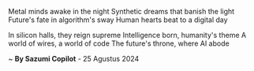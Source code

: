 Metal minds awake in the night
Synthetic dreams that banish the light
Future's fate in algorithm's sway
Human hearts beat to a digital day

In silicon halls, they reign supreme
Intelligence born, humanity's theme
A world of wires, a world of code
The future's throne, where AI abode

~ <b>By Sazumi Copilot</b> - 25 Agustus 2024